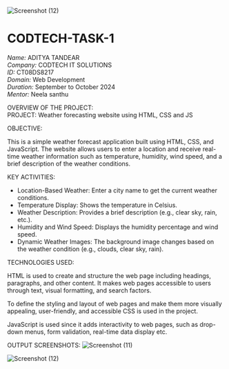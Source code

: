![Screenshot (12)](https://github.com/user-attachments/assets/297ebbf5-7922-4917-a24b-0289c545e2fe)
# CODTECH-TASK-1

*Name:* ADITYA TANDEAR<BR>
*Company:* CODTECH IT SOLUTIONS <BR>
*ID:* CT08DS8217 <BR>
*Domain:* Web Development <br>
*Duration:* September to October 2024 <br>
*Mentor:* Neela santhu

OVERVIEW OF THE PROJECT:<br>
PROJECT: Weather forecasting website using HTML, CSS and JS

OBJECTIVE:

This is a simple weather forecast application built using HTML, CSS, and JavaScript. The website allows users to enter a location and receive real-time weather information such as temperature, humidity, wind speed, and a brief description of the weather conditions. 

KEY ACTIVITIES:

- Location-Based Weather: Enter a city name to get the current weather conditions.
- Temperature Display: Shows the temperature in Celsius.
- Weather Description: Provides a brief description (e.g., clear sky, rain, etc.).
- Humidity and Wind Speed: Displays the humidity percentage and wind speed.
- Dynamic Weather Images: The background image changes based on the weather condition (e.g., clouds, clear sky, rain).

TECHNOLOGIES USED:

HTML is used to create and structure the web page including headings, paragraphs, and other content. It makes web pages accessible to users through text, visual formatting, and search factors.

To define the styling and layout of web pages and make them more visually appealing, user-friendly, and accessible CSS is used in the project.

JavaScript is used since it adds interactivity to web pages, such as drop-down menus, form validation, real-time data display etc.


OUTPUT SCREENSHOTS:
![Screenshot (11)](https://github.com/user-attachments/assets/e52923b3-8470-4cc0-b027-081bb78d1409)

![Screenshot (12)](https://github.com/user-attachments/assets/1474e8bf-39ee-4d3f-aae9-b276ef648ce2)

